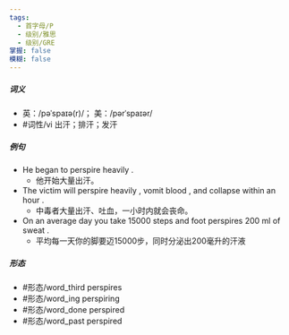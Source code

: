 ```yaml
---
tags:
  - 首字母/P
  - 级别/雅思
  - 级别/GRE
掌握: false
模糊: false
---
```

##### 词义
- 英：/pəˈspaɪə(r)/； 美：/pərˈspaɪər/
- #词性/vi  出汗；排汗；发汗
##### 例句
- He began to perspire heavily .
	- 他开始大量出汗。
- The victim will perspire heavily , vomit blood , and collapse within an hour .
	- 中毒者大量出汗、吐血，一小时内就会丧命。
- On an average day you take 15000 steps and foot perspires 200 ml of sweat .
	- 平均每一天你的脚要迈15000步，同时分泌出200毫升的汗液
##### 形态
- #形态/word_third perspires
- #形态/word_ing perspiring
- #形态/word_done perspired
- #形态/word_past perspired
